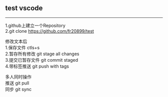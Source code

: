 
## test vscode
---
1.github上建立一个Repository  
2.git clone https://github.com/fr20899/test  

修改文本后  
1.保存文件  ctls+s  
2.暂存所有修改 git stage all changes  
3.提交已暂存文件 git commit staged  
4.带标签推送 git push with tags

多人同时操作  
推送 git pull  
同步 git sync  


